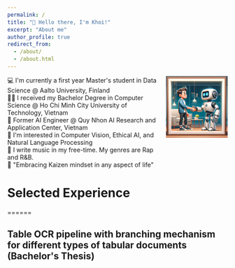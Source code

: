 ```yaml
---
permalink: /
title: "👋 Hello there, I'm Khoi!"
excerpt: "About me"
author_profile: true
redirect_from: 
  - /about/
  - /about.html
---
```

<div style="display: flex; align-items: start;">
    <div style="flex-grow: 1; padding-right: 20px;">
        💻 I'm currently a first year Master's student in Data Science @ Aalto University, Finland<br>
        🧑‍🎓 I received my Bachelor Degree in Computer Science @ Ho Chi Minh City University of Technology, Vietnam<br>
        💼 Former AI Engineer @ Quy Nhon AI Research and Application Center, Vietnam<br>
        🦾 I'm interested in Computer Vision, Ethical AI, and Natural Language Processing<br>
        🎼 I write music in my free-time. My genres are Rap and R&B.<br>
        📖 "Embracing Kaizen mindset in any aspect of life"
    </div>
    <div>
        <img src="/images/pf_img_2.png" alt="Illustration of the harmonic living of AI and human" style="width: 300px;">
    </div>
</div>

# Selected Experience
======
## Table OCR pipeline with branching mechanism for different types of tabular documents (Bachelor's Thesis)


